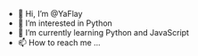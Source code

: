 - 👋 Hi, I’m @YaFlay
- 👀 I’m interested in Python
- 🌱 I’m currently learning Python and JavaScript
- 📫 How to reach me ...

<!---
YaFlay/YaFlay is a ✨ special ✨ repository because its `README.md` (this file) appears on your GitHub profile.
You can click the Preview link to take a look at your changes.
--->
